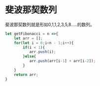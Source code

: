 # 斐波那契数列

斐波那契数列就是形如0,1,1,2,3,5,8.....的数列。

```js
let getFibonacci = n =>{
    let arr = [];
    for(let i = 0;i<n - 1;i++){
        if(i < 1){
           arr.push(i);
        }else{
           arr.push(arr[i-1] + arr[i-2]);
        }
    }
    return arr;
}
```


